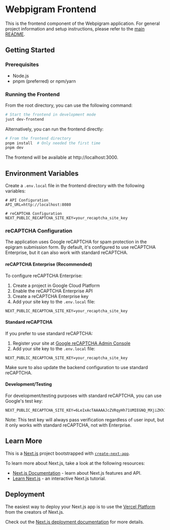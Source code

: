 # Webpigram Frontend

This is the frontend component of the Webpigram application. For general project information and setup instructions, please refer to the [main README](../README.md).

## Getting Started

### Prerequisites

- Node.js
- pnpm (preferred) or npm/yarn

### Running the Frontend

From the root directory, you can use the following command:

```bash
# Start the frontend in development mode
just dev-frontend
```

Alternatively, you can run the frontend directly:

```bash
# From the frontend directory
pnpm install  # Only needed the first time
pnpm dev
```

The frontend will be available at http://localhost:3000.

## Environment Variables

Create a `.env.local` file in the frontend directory with the following variables:

```
# API Configuration
API_URL=http://localhost:8080

# reCAPTCHA Configuration
NEXT_PUBLIC_RECAPTCHA_SITE_KEY=your_recaptcha_site_key
```

### reCAPTCHA Configuration

The application uses Google reCAPTCHA for spam protection in the epigram submission form. By default, it's configured to use reCAPTCHA Enterprise, but it can also work with standard reCAPTCHA.

#### reCAPTCHA Enterprise (Recommended)

To configure reCAPTCHA Enterprise:

1. Create a project in Google Cloud Platform
2. Enable the reCAPTCHA Enterprise API
3. Create a reCAPTCHA Enterprise key
4. Add your site key to the `.env.local` file:

```
NEXT_PUBLIC_RECAPTCHA_SITE_KEY=your_recaptcha_site_key
```

#### Standard reCAPTCHA

If you prefer to use standard reCAPTCHA:

1. Register your site at [Google reCAPTCHA Admin Console](https://www.google.com/recaptcha/admin)
2. Add your site key to the `.env.local` file:

```
NEXT_PUBLIC_RECAPTCHA_SITE_KEY=your_recaptcha_site_key
```

Make sure to also update the backend configuration to use standard reCAPTCHA.

#### Development/Testing

For development/testing purposes with standard reCAPTCHA, you can use Google's test key:

```
NEXT_PUBLIC_RECAPTCHA_SITE_KEY=6LeIxAcTAAAAAJcZVRqyHh71UMIEGNQ_MXjiZKhI
```

Note: This test key will always pass verification regardless of user input, but it only works with standard reCAPTCHA, not with Enterprise.

## Learn More

This is a [Next.js](https://nextjs.org) project bootstrapped with [`create-next-app`](https://nextjs.org/docs/app/api-reference/cli/create-next-app).

To learn more about Next.js, take a look at the following resources:

- [Next.js Documentation](https://nextjs.org/docs) - learn about Next.js features and API.
- [Learn Next.js](https://nextjs.org/learn) - an interactive Next.js tutorial.

## Deployment

The easiest way to deploy your Next.js app is to use the [Vercel Platform](https://vercel.com/new?utm_medium=default-template&filter=next.js&utm_source=create-next-app&utm_campaign=create-next-app-readme) from the creators of Next.js.

Check out the [Next.js deployment documentation](https://nextjs.org/docs/app/building-your-application/deploying) for more details.
